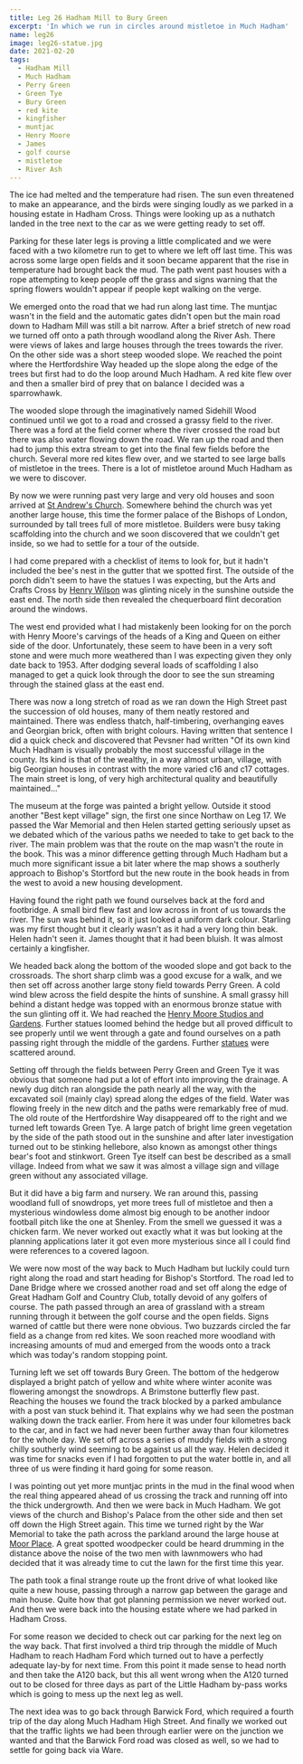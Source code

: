```yaml
---
title: Leg 26 Hadham Mill to Bury Green
excerpt: 'In which we run in circles around mistletoe in Much Hadham'
name: leg26
image: leg26-statue.jpg
date: 2021-02-20
tags:
  - Hadham Mill
  - Much Hadham
  - Perry Green
  - Green Tye
  - Bury Green
  - red kite
  - kingfisher
  - muntjac
  - Henry Moore
  - James
  - golf course
  - mistletoe
  - River Ash
---
```


The ice had melted and the temperature had risen. The sun even threatened to make an appearance, and the birds were singing loudly as we parked in a housing estate in Hadham Cross. Things were looking up as a nuthatch landed in the tree next to the car as we were getting ready to set off.

Parking for these later legs is proving a little complicated and we were faced with a two kilometre run to get to where we left off last time. This was across some large open fields and it soon became apparent that the rise in temperature had brought back the mud. The path went past houses with a rope attempting to keep people off the grass and signs warning that the spring flowers wouldn't appear if people kept walking on the verge.

We emerged onto the road that we had run along last time. The muntjac wasn't in the field and the automatic gates didn't open but the main road down to Hadham Mill was still a bit narrow. After a brief stretch of new road we turned off onto a path through woodland along the River Ash. There were views of lakes and large houses through the trees towards the river. On the other side was a short steep wooded slope. We reached the point where the Hertfordshire Way headed up the slope along the edge of the trees but first had to do the loop around Much Hadham. A red kite flew over and then a smaller bird of prey that on balance I decided was a sparrowhawk.

The wooded slope through the imaginatively named Sidehill Wood continued until we got to a road and crossed a grassy field to the river. There was a ford at the field corner where the river crossed the road but there was also water flowing down the road. We ran up the road and then had to jump this extra stream to get into the final few fields before the church. Several more red kites flew over, and we started to see large balls of mistletoe in the trees. There is a lot of mistletoe around Much Hadham as we were to discover.

By now we were running past very large and very old houses and soon arrived at [St Andrew's Church](https://hertfordshirechurches.weebly.com/much-hadham-church-hertfordshire.html). Somewhere behind the church was yet another large house, this time the former palace of the Bishops of London, surrounded by tall trees full of more mistletoe. Builders were busy taking scaffolding into the church and we soon discovered that we couldn't get inside, so we had to settle for a tour of the outside.

I had come prepared with a checklist of items to look for, but it hadn't included the bee's nest in the gutter that we spotted first. The outside of the porch didn't seem to have the statues I was expecting, but the Arts and Crafts Cross by [Henry Wilson](https://hertfordshirechurches.weebly.com/much-hadham-church-hertfordshire.html) was glinting nicely in the sunshine outside the east end. The north side then revealed the chequerboard flint decoration around the windows.

The west end provided what I had mistakenly been looking for on the porch with Henry Moore's carvings of the heads of a King and Queen on either side of the door. Unfortunately, these seem to have been in a very soft stone and were much more weathered than I was expecting given they only date back to 1953. After dodging several loads of scaffolding I also managed to get a quick look through the door to see the sun streaming through the stained glass at the east end.

There was now a long stretch of road as we ran down the High Street past the succession of old houses, many of them neatly restored and maintained. There was endless thatch, half-timbering, overhanging eaves and Georgian brick, often with bright colours. Having written that sentence I did a quick check and discovered that Pevsner had written "Of its own kind Much Hadham is visually probably the most successful village in the county. Its kind is that of the wealthy, in a way almost urban, village, with big Georgian houses in contrast with the more varied c16 and c17 cottages. The main street is long, of very high architectural quality and beautifully maintained..."

The museum at the forge was painted a bright yellow. Outside it stood another "Best kept village" sign, the first one since Northaw on Leg 17. We passed the War Memorial and then Helen started getting seriously upset as we debated which of the various paths we needed to take to get back to the river. The main problem was that the route on the map wasn't the route in the book. This was a minor difference getting through Much Hadham but a much more significant issue a bit later where the map shows a southerly approach to Bishop's Stortford but the new route in the book heads in from the west to avoid a new housing development.

Having found the right path we found ourselves back at the ford and footbridge. A small bird flew fast and low across in front of us towards the river. The sun was behind it, so it just looked a uniform dark colour. Starling was my first thought but it clearly wasn't as it had a very long thin beak. Helen hadn't seen it. James thought that it had been bluish. It was almost certainly a kingfisher.

We headed back along the bottom of the wooded slope and got back to the crossroads. The short sharp climb was a good excuse for a walk, and we then set off across another large stony field towards Perry Green. A cold wind blew across the field despite the hints of sunshine. A small grassy hill behind a distant hedge was topped with an enormous bronze statue with the sun glinting off it. We had reached the [Henry Moore Studios and Gardens](https://www.henry-moore.org/visit/henry-moore-studios-gardens). Further statues loomed behind the hedge but all proved difficult to see properly until we went through a gate and found ourselves on a path passing right through the middle of the gardens. Further [statues](http://catalogue.henry-moore.org/advancedsearch/Objects/collections%3AOutdoor%20works%20at%20Perry%20Green) were scattered around.

Setting off through the fields between Perry Green and Green Tye it was obvious that someone had put a lot of effort into improving the drainage. A newly dug ditch ran alongside the path nearly all the way, with the excavated soil (mainly clay) spread along the edges of the field. Water was flowing freely in the new ditch and the paths were remarkably free of mud. The old route of the Hertfordshire Way disappeared off to the right and we turned left towards Green Tye. A large patch of bright lime green vegetation by the side of the path stood out in the sunshine and after later investigation turned out to be stinking hellebore, also known as amongst other things bear's foot and stinkwort. Green Tye itself can best be described as a small village. Indeed from what we saw it was almost a village sign and village green without any associated village.

But it did have a big farm and nursery. We ran around this, passing woodland full of snowdrops, yet more trees full of mistletoe and then a mysterious windowless dome almost big enough to be another indoor football pitch like the one at Shenley. From the smell we guessed it was a chicken farm. We never worked out exactly what it was but looking at the planning applications later it got even more mysterious since all I could find were references to a covered lagoon.

We were now most of the way back to Much Hadham but luckily could turn right along the road and start heading for Bishop's Stortford. The road led to Dane Bridge where we crossed another road and set off along the edge of Great Hadham Golf and Country Club, totally devoid of any golfers of course. The path passed through an area of grassland with a stream running through it between the golf course and the open fields. Signs warned of cattle but there were none obvious. Two buzzards circled the far field as a change from red kites. We soon reached more woodland with increasing amounts of mud and emerged from the woods onto a track which was today's random stopping point.

Turning left we set off towards Bury Green. The bottom of the hedgerow displayed a bright patch of yellow and white where winter aconite was flowering amongst the snowdrops. A Brimstone butterfly flew past. Reaching the houses we found the track blocked by a parked ambulance with a post van stuck behind it. That explains why we had seen the postman walking down the track earlier. From here it was under four kilometres back to the car, and in fact we had never been further away than four kilometres for the whole day. We set off across a series of muddy fields with a strong chilly southerly wind seeming to be against us all the way. Helen decided it was time for snacks even if I had forgotten to put the water bottle in, and all three of us were finding it hard going for some reason.

I was pointing out yet more muntjac prints in the mud in the final wood when the real thing appeared ahead of us crossing the track and running off into the thick undergrowth. And then we were back in Much Hadham. We got views of the church and Bishop's Palace from the other side and then set off down the High Street again. This time we turned right by the War Memorial to take the path across the parkland around the large house at [Moor Place](https://historicengland.org.uk/listing/the-list/list-entry/1289132). A great spotted woodpecker could be heard drumming in the distance above the noise of the two men with lawnmowers who had decided that it was already time to cut the lawn for the first time this year.

The path took a final strange route up the front drive of what looked like quite a new house, passing through a narrow gap between the garage and main house. Quite how that got planning permission we never worked out. And then we were back into the housing estate where we had parked in Hadham Cross.

For some reason we decided to check out car parking for the next leg on the way back. That first involved a third trip through the middle of Much Hadham to reach Hadham Ford which turned out to have a perfectly adequate lay-by for next time. From this point it made sense to head north and then take the A120 back, but this all went wrong when the A120 turned out to be closed for three days as part of the Little Hadham by-pass works which is going to mess up the next leg as well.

The next idea was to go back through Barwick Ford, which required a fourth trip of the day along Much Hadham High Street. And finally we worked out that the traffic lights we had been through earlier were on the junction we wanted and that the Barwick Ford road was closed as well, so we had to settle for going back via Ware.
